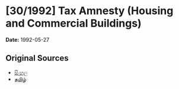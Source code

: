 # [30/1992] Tax Amnesty (Housing and Commercial Buildings)

**Date:** 1992-05-27

## Original Sources

- [සිංහල](https://documents.gov.lk/view/acts/1992/5/30-1992_S.pdf)
- [தமிழ்](https://documents.gov.lk/view/acts/1992/5/30-1992_T.pdf)
